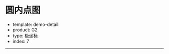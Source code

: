 # 圆内点图

- template: demo-detail
- product: G2
- type: 极坐标
- index: 7
----

<script>
$.getJSON('../../static/data/diamond.json',function (data) {
  var chart = new G2.Chart({
    id: 'c1',
    width: 1000,
    height: 500,
    plotCfg: {
      margin: [40, 100, 80, 80]
    }
  });

  chart.source(data);
  chart.coord('polar');
  chart.axis('clarity', {
    gridAlign: 'middle',
    grid: {
      line: {
        lineDash: [0, 0]
      }
    }
  });
  chart.pointJitter().position('clarity').color('clarity').shape('circle').opacity(0.6);
  chart.render();
}); 
</script>
